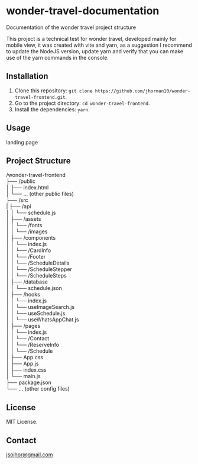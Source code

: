# wonder-travel-documentation

Documentation of the wonder travel project structure

This project is a technical test for wonder travel, 
developed mainly for mobile view, it was created with vite and yarn, 
as a suggestion I recommend to update the NodeJS version,
update yarn and verify that you can make use of the yarn commands in the console. 

## Installation

1. Clone this repository: `git clone https://github.com/jhorman10/wonder-travel-frontend.git`.
2. Go to the project directory: `cd wonder-travel-frontend`.
3. Install the dependencies: `yarn`.

## Usage

landing page

## Project Structure

/wonder-travel-frontend  
├── /public  
│   ├── index.html  
│   └── ... (other public files)  
├── /src  
|   ├── /api  
│   │   └── schedule.js  
│   ├── /assets  
│   │   └── /fonts  
│   │   └── /images  
│   ├── /components  
│   │   └── index.js  
│   │   └── /CardInfo  
│   │   └── /Footer  
│   │   └── /ScheduleDetails  
│   │   └── /ScheduleStepper  
│   │   └── /ScheduleSteps  
│   ├── /database  
│   │   └── schedule.json  
│   ├── /hooks  
│   │   └── index.js  
│   │   └── useImageSearch.js  
│   │   └── useSchedule.js  
│   │   └── useWhatsAppChat.js  
│   ├── /pages  
│   │   └── index.js  
│   │   └── /Contact  
│   │   └── /ReserveInfo  
│   │   └── /Schedule  
│   ├── App.css  
│   ├── App.js  
│   ├── index.css  
│   └── main.js  
├── package.json  
└── ... (other config files)  

## License

MIT License.

## Contact

jsojhor@gmail.com
